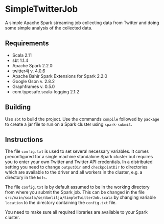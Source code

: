 # SimpleTwitterJob

A simple Apache Spark streaming job collecting data from Twitter and doing some
simple analysis of the collected data.

## Requirements

* Scala 2.11
* sbt 1.1.4
* Apache Spark 2.2.0
* twitter4j v. 4.0.6
* Apache Bahir Spark Extensions for Spark 2.2.0
* Google Gson v. 2.8.2
* Graphframes v. 0.5.0
* com.typesafe.scala-logging 2.1.2

## Building

Use `sbt` to build the project. Use the commands `compile` followed by `package`
to create a jar file to run on a Spark cluster using `spark-submit`.

## Instructions

The file `config.txt` is used to set several necessary variables. It comes
preconfigured for a single machine standalone Spark cluster but requires you to
enter your own Twitter and Twitter API credentials. In a distributed setting you
need to change `outputDir` and `checkpointDir` to directories which are
available to the driver and all workers in the cluster, e.g. a directory in the
`hdfs`.

The file `config.txt` is by default assumed to be in the working directory from
where you submit the Spark job. This can be changed in the file
`src/main/scala/se/danlilja/SimpleTwitterJob.scala` by changing variable
`location` to the directory containing the `config.txt` file.

You need to make sure all required libraries are available to your Spark cluster.
